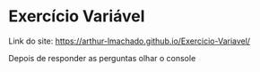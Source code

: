 # Exercício Variável
Link do site: https://arthur-lmachado.github.io/Exercicio-Variavel/

Depois de responder as perguntas olhar o console
